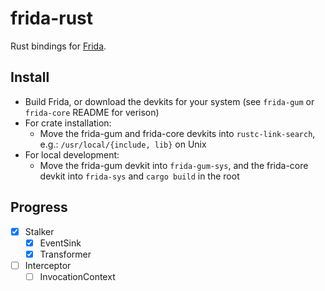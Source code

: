 frida-rust
==========

Rust bindings for [Frida](http://www.frida.re/).

## Install

- Build Frida, or download the devkits for your system (see `frida-gum` or `frida-core` README for verison)
- For crate installation:
    - Move the frida-gum and frida-core devkits into `rustc-link-search`, e.g.: `/usr/local/{include, lib}` on Unix
- For local development:
    - Move the frida-gum devkit into `frida-gum-sys`, and the frida-core devkit into `frida-sys` and `cargo build` in the root

## Progress

- [x] Stalker
    - [x] EventSink
    - [x] Transformer
- [ ] Interceptor
    - [ ] InvocationContext

